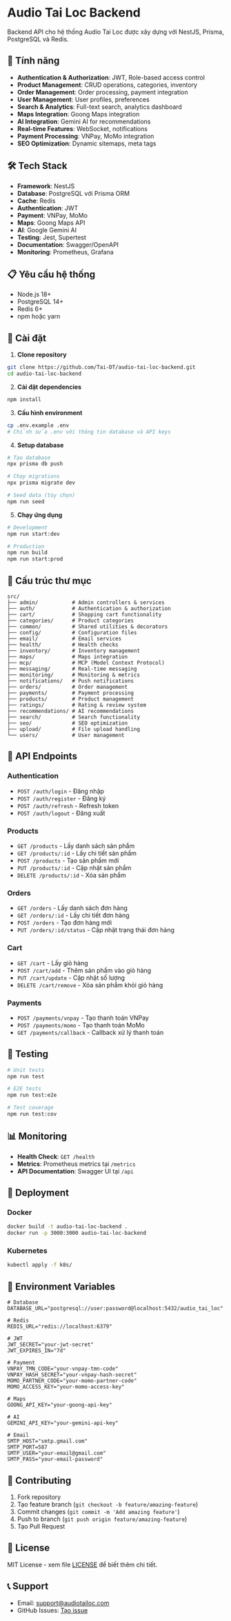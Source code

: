 # Audio Tai Loc Backend

Backend API cho hệ thống Audio Tai Loc được xây dựng với NestJS, Prisma, PostgreSQL và Redis.

## 🚀 Tính năng

- **Authentication & Authorization**: JWT, Role-based access control
- **Product Management**: CRUD operations, categories, inventory
- **Order Management**: Order processing, payment integration
- **User Management**: User profiles, preferences
- **Search & Analytics**: Full-text search, analytics dashboard
- **Maps Integration**: Goong Maps integration
- **AI Integration**: Gemini AI for recommendations
- **Real-time Features**: WebSocket, notifications
- **Payment Processing**: VNPay, MoMo integration
- **SEO Optimization**: Dynamic sitemaps, meta tags

## 🛠️ Tech Stack

- **Framework**: NestJS
- **Database**: PostgreSQL với Prisma ORM
- **Cache**: Redis
- **Authentication**: JWT
- **Payment**: VNPay, MoMo
- **Maps**: Goong Maps API
- **AI**: Google Gemini AI
- **Testing**: Jest, Supertest
- **Documentation**: Swagger/OpenAPI
- **Monitoring**: Prometheus, Grafana

## 📋 Yêu cầu hệ thống

- Node.js 18+
- PostgreSQL 14+
- Redis 6+
- npm hoặc yarn

## 🚀 Cài đặt

1. **Clone repository**
```bash
git clone https://github.com/Tai-DT/audio-tai-loc-backend.git
cd audio-tai-loc-backend
```

2. **Cài đặt dependencies**
```bash
npm install
```

3. **Cấu hình environment**
```bash
cp .env.example .env
# Chỉnh sửa .env với thông tin database và API keys
```

4. **Setup database**
```bash
# Tạo database
npx prisma db push

# Chạy migrations
npx prisma migrate dev

# Seed data (tùy chọn)
npm run seed
```

5. **Chạy ứng dụng**
```bash
# Development
npm run start:dev

# Production
npm run build
npm run start:prod
```

## 📁 Cấu trúc thư mục

```
src/
├── admin/           # Admin controllers & services
├── auth/            # Authentication & authorization
├── cart/            # Shopping cart functionality
├── categories/      # Product categories
├── common/          # Shared utilities & decorators
├── config/          # Configuration files
├── email/           # Email services
├── health/          # Health checks
├── inventory/       # Inventory management
├── maps/            # Maps integration
├── mcp/             # MCP (Model Context Protocol)
├── messaging/       # Real-time messaging
├── monitoring/      # Monitoring & metrics
├── notifications/   # Push notifications
├── orders/          # Order management
├── payments/        # Payment processing
├── products/        # Product management
├── ratings/         # Rating & review system
├── recommendations/ # AI recommendations
├── search/          # Search functionality
├── seo/             # SEO optimization
├── upload/          # File upload handling
└── users/           # User management
```

## 🔧 API Endpoints

### Authentication
- `POST /auth/login` - Đăng nhập
- `POST /auth/register` - Đăng ký
- `POST /auth/refresh` - Refresh token
- `POST /auth/logout` - Đăng xuất

### Products
- `GET /products` - Lấy danh sách sản phẩm
- `GET /products/:id` - Lấy chi tiết sản phẩm
- `POST /products` - Tạo sản phẩm mới
- `PUT /products/:id` - Cập nhật sản phẩm
- `DELETE /products/:id` - Xóa sản phẩm

### Orders
- `GET /orders` - Lấy danh sách đơn hàng
- `GET /orders/:id` - Lấy chi tiết đơn hàng
- `POST /orders` - Tạo đơn hàng mới
- `PUT /orders/:id/status` - Cập nhật trạng thái đơn hàng

### Cart
- `GET /cart` - Lấy giỏ hàng
- `POST /cart/add` - Thêm sản phẩm vào giỏ hàng
- `PUT /cart/update` - Cập nhật số lượng
- `DELETE /cart/remove` - Xóa sản phẩm khỏi giỏ hàng

### Payments
- `POST /payments/vnpay` - Tạo thanh toán VNPay
- `POST /payments/momo` - Tạo thanh toán MoMo
- `GET /payments/callback` - Callback xử lý thanh toán

## 🧪 Testing

```bash
# Unit tests
npm run test

# E2E tests
npm run test:e2e

# Test coverage
npm run test:cov
```

## 📊 Monitoring

- **Health Check**: `GET /health`
- **Metrics**: Prometheus metrics tại `/metrics`
- **API Documentation**: Swagger UI tại `/api`

## 🚀 Deployment

### Docker
```bash
docker build -t audio-tai-loc-backend .
docker run -p 3000:3000 audio-tai-loc-backend
```

### Kubernetes
```bash
kubectl apply -f k8s/
```

## 📝 Environment Variables

```env
# Database
DATABASE_URL="postgresql://user:password@localhost:5432/audio_tai_loc"

# Redis
REDIS_URL="redis://localhost:6379"

# JWT
JWT_SECRET="your-jwt-secret"
JWT_EXPIRES_IN="7d"

# Payment
VNPAY_TMN_CODE="your-vnpay-tmn-code"
VNPAY_HASH_SECRET="your-vnpay-hash-secret"
MOMO_PARTNER_CODE="your-momo-partner-code"
MOMO_ACCESS_KEY="your-momo-access-key"

# Maps
GOONG_API_KEY="your-goong-api-key"

# AI
GEMINI_API_KEY="your-gemini-api-key"

# Email
SMTP_HOST="smtp.gmail.com"
SMTP_PORT=587
SMTP_USER="your-email@gmail.com"
SMTP_PASS="your-email-password"
```

## 🤝 Contributing

1. Fork repository
2. Tạo feature branch (`git checkout -b feature/amazing-feature`)
3. Commit changes (`git commit -m 'Add amazing feature'`)
4. Push to branch (`git push origin feature/amazing-feature`)
5. Tạo Pull Request

## 📄 License

MIT License - xem file [LICENSE](LICENSE) để biết thêm chi tiết.

## 📞 Support

- Email: support@audiotailoc.com
- GitHub Issues: [Tạo issue](https://github.com/Tai-DT/audio-tai-loc-backend/issues)
